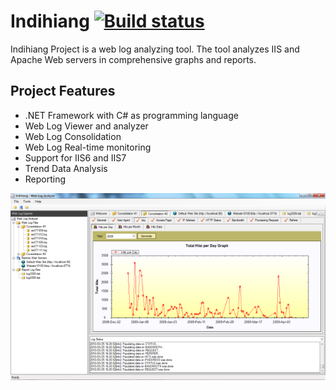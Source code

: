 Indihiang [![Build status][badge-appveyor]][build-appveyor]
=========

Indihiang Project is a web log analyzing tool. The tool analyzes IIS and Apache
Web servers in comprehensive graphs and reports.

Project Features
----------------

- .NET Framework with C# as programming language
- Web Log Viewer and analyzer
- Web Log Consolidation
- Web Log Real-time monitoring
- Support for IIS6 and IIS7
- Trend Data Analysis
- Reporting

![Indihiang 1.0 Application][screenshot]

[screenshot]: docs/back.png

[build-appveyor]: https://ci.appveyor.com/project/ForNeVeR/indihiang/branch/master

[badge-appveyor]: https://ci.appveyor.com/api/projects/status/r994nbs4tb71ivf8/branch/master?svg=true
